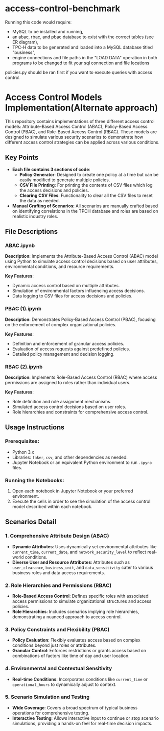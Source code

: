 # access-control-benchmark

Running this code would require:

- MySQL to be installed and running,
- an abac, rbac, and pbac database to exist with the correct tables (see ER diagram),
- TPC-H data to be generated and loaded into a MySQL database titled "business",
- engine connections and file paths in the "LOAD DATA" operation in both programs to be changed to fit your sql connection and file locations

policies.py should be ran first if you want to execute queries with access control. 

# Access Control Models Implementation(Alternate approach)

This repository contains implementations of three different access control models: Attribute-Based Access Control (ABAC), Policy-Based Access Control (PBAC), and Role-Based Access Control (RBAC). These models are designed to simulate various security scenarios to demonstrate how different access control strategies can be applied across various conditions.

## Key Points
- **Each file contains 3 sections of code**:
  - **Policy Generator**: Designed to create one policy at a time but can be easily modified to generate multiple policies.
  - **CSV File Printing**: For printing the contents of CSV files which log the access decisions and policies.
  - **Clearing CSV Files**: Functionality to clear all the CSV files to reset the data as needed.
- **Manual Crafting of Scenarios**: All scenarios are manually crafted based on identifying correlations in the TPCH database and roles are based on realistic industry roles.

## File Descriptions

### ABAC.ipynb
**Description**: Implements the Attribute-Based Access Control (ABAC) model using Python to simulate access control decisions based on user attributes, environmental conditions, and resource requirements.

**Key Features**:
- Dynamic access control based on multiple attributes.
- Simulation of environmental factors influencing access decisions.
- Data logging to CSV files for access decisions and policies.

### PBAC (1).ipynb
**Description**: Demonstrates Policy-Based Access Control (PBAC), focusing on the enforcement of complex organizational policies.

**Key Features**:
- Definition and enforcement of granular access policies.
- Evaluation of access requests against predefined policies.
- Detailed policy management and decision logging.

### RBAC (2).ipynb
**Description**: Implements Role-Based Access Control (RBAC) where access permissions are assigned to roles rather than individual users.

**Key Features**:
- Role definition and role assignment mechanisms.
- Simulated access control decisions based on user roles.
- Role hierarchies and constraints for comprehensive access control.

## Usage Instructions

### Prerequisites:
- Python 3.x
- Libraries: `faker`, `csv`, and other dependencies as needed.
- Jupyter Notebook or an equivalent Python environment to run `.ipynb` files.

### Running the Notebooks:
1. Open each notebook in Jupyter Notebook or your preferred environment.
2. Execute the cells in order to see the simulation of the access control model described within each notebook.

## Scenarios Detail

### 1. Comprehensive Attribute Design (ABAC)
- **Dynamic Attributes**: Uses dynamically set environmental attributes like `current_time`, `current_date`, and `network_security_level` to reflect real-world conditions.
- **Diverse User and Resource Attributes**: Attributes such as `user_clearance`, `business_unit`, and `data_sensitivity` cater to various business roles and data access requirements.

### 2. Role Hierarchies and Permissions (RBAC)
- **Role-Based Access Control**: Defines specific roles with associated access permissions to simulate organizational structures and access policies.
- **Role Hierarchies**: Includes scenarios implying role hierarchies, demonstrating a nuanced approach to access control.

### 3. Policy Constraints and Flexibility (PBAC)
- **Policy Evaluation**: Flexibly evaluates access based on complex conditions beyond just roles or attributes.
- **Granular Control**: Enforces restrictions or grants access based on combinations of factors like time of day and user location.

### 4. Environmental and Contextual Sensitivity
- **Real-time Conditions**: Incorporates conditions like `current_time` or `operational_hours` to dynamically adjust to context.

### 5. Scenario Simulation and Testing
- **Wide Coverage**: Covers a broad spectrum of typical business operations for comprehensive testing.
- **Interactive Testing**: Allows interactive input to continue or stop scenario simulations, providing a hands-on feel for real-time decision impacts.
